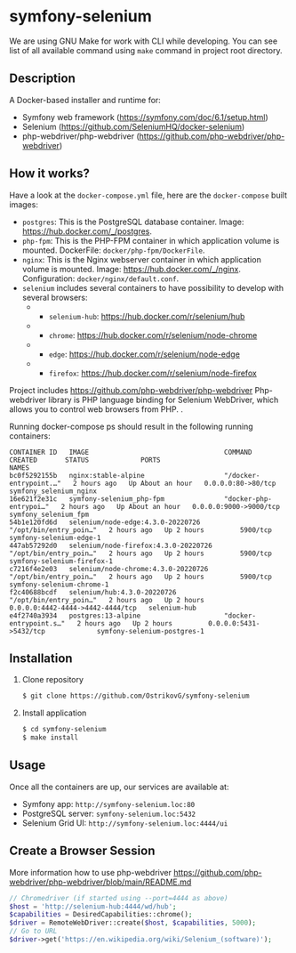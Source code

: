 # symfony-selenium

We are using GNU Make for work with CLI while developing. You can see list of all available command using `make` command in project root directory.

## Description

A Docker-based installer and runtime for:
* Symfony web framework (https://symfony.com/doc/6.1/setup.html)
* Selenium (https://github.com/SeleniumHQ/docker-selenium)
* php-webdriver/php-webdriver (https://github.com/php-webdriver/php-webdriver)

## How it works?

Have a look at the `docker-compose.yml` file, here are the `docker-compose` built images:

* `postgres`: This is the PostgreSQL database container. Image: https://hub.docker.com/_/postgres.
* `php-fpm`: This is the PHP-FPM container in which application volume is mounted. DockerFile: `docker/php-fpm/DockerFile`.
* `nginx`: This is the Nginx webserver container in which application volume is mounted. Image: https://hub.docker.com/_/nginx. Configuration: `docker/nginx/default.conf`. 
* `selenium` includes several containers to have possibility to develop with several browsers:
  * * `selenium-hub`: https://hub.docker.com/r/selenium/hub
  * * `chrome`: https://hub.docker.com/r/selenium/node-chrome
  * * `edge`: https://hub.docker.com/r/selenium/node-edge
  * * `firefox`: https://hub.docker.com/r/selenium/node-firefox

Project includes https://github.com/php-webdriver/php-webdriver Php-webdriver library is PHP language binding for Selenium WebDriver, which allows you to control web browsers from PHP. .

Running docker-compose ps should result in the following running containers:

```
CONTAINER ID   IMAGE                                  COMMAND                  CREATED       STATUS             PORTS                              NAMES
bc0f5292155b   nginx:stable-alpine                    "/docker-entrypoint.…"   2 hours ago   Up About an hour   0.0.0.0:80->80/tcp                 symfony_selenium_nginx
16e621f2e31c   symfony-selenium_php-fpm               "docker-php-entrypoi…"   2 hours ago   Up About an hour   0.0.0.0:9000->9000/tcp             symfony_selenium_fpm
54b1e120fd6d   selenium/node-edge:4.3.0-20220726      "/opt/bin/entry_poin…"   2 hours ago   Up 2 hours         5900/tcp                           symfony-selenium-edge-1
447ab57292d0   selenium/node-firefox:4.3.0-20220726   "/opt/bin/entry_poin…"   2 hours ago   Up 2 hours         5900/tcp                           symfony-selenium-firefox-1
c7216f4e2e03   selenium/node-chrome:4.3.0-20220726    "/opt/bin/entry_poin…"   2 hours ago   Up 2 hours         5900/tcp                           symfony-selenium-chrome-1
f2c40688bcdf   selenium/hub:4.3.0-20220726            "/opt/bin/entry_poin…"   2 hours ago   Up 2 hours         0.0.0.0:4442-4444->4442-4444/tcp   selenium-hub
e4f2740a3934   postgres:13-alpine                     "docker-entrypoint.s…"   2 hours ago   Up 2 hours         0.0.0.0:5431->5432/tcp             symfony-selenium-postgres-1
```

## Installation

1. Clone repository

    ```bash
    $ git clone https://github.com/OstrikovG/symfony-selenium
    ```

2. Install application

    ```bash
    $ cd symfony-selenium
    $ make install
    ```

## Usage

Once all the containers are up, our services are available at:

* Symfony app: `http://symfony-selenium.loc:80`
* PostgreSQL server: `symfony-selenium.loc:5432`
* Selenium Grid UI: `http://symfony-selenium.loc:4444/ui` 

## Create a Browser Session 
More information how to use php-webdriver https://github.com/php-webdriver/php-webdriver/blob/main/README.md
```php
// Chromedriver (if started using --port=4444 as above)
$host = 'http://selenium-hub:4444/wd/hub';
$capabilities = DesiredCapabilities::chrome();
$driver = RemoteWebDriver::create($host, $capabilities, 5000);
// Go to URL
$driver->get('https://en.wikipedia.org/wiki/Selenium_(software)');
```